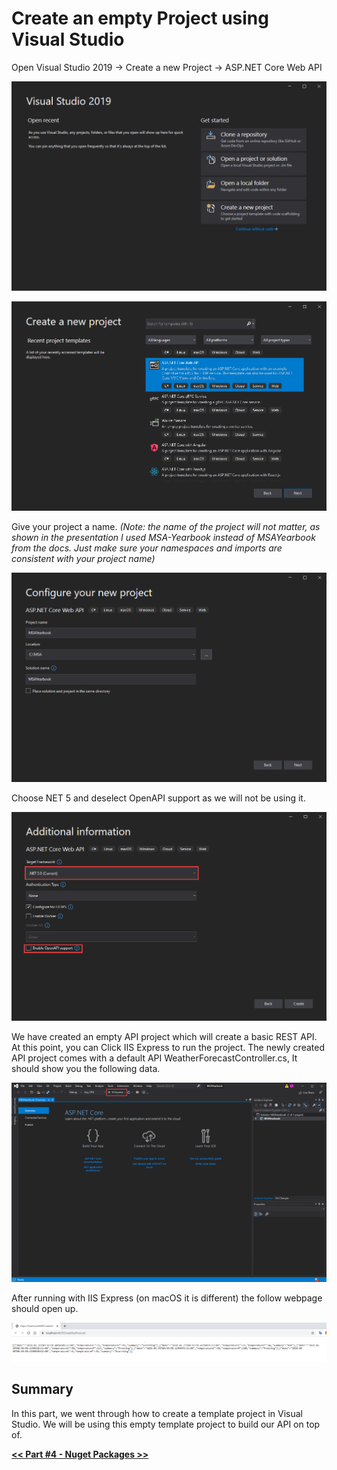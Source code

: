 # Create an empty Project using Visual Studio

Open Visual Studio 2019 -> Create a new Project -> ASP.NET Core Web API

![images/3-create-an-empty-project-using-visual-studio/Untitled.png](3-create-an-empty-project-using-visual-studio/Untitled.png)

![images/3-create-an-empty-project-using-visual-studio/Untitled%201.png](3-create-an-empty-project-using-visual-studio/Untitled%201.png)

Give your project a name. _(Note: the name of the project will not matter, as shown in the presentation I used MSA-Yearbook instead of MSAYearbook from the docs. Just make sure your namespaces and imports are consistent with your project name)_

![images/3-create-an-empty-project-using-visual-studio/Untitled%202.png](3-create-an-empty-project-using-visual-studio/Untitled%202.png)

Choose NET 5 and deselect OpenAPI support as we will not be using it.

![images/3-create-an-empty-project-using-visual-studio/Untitled%203.png](3-create-an-empty-project-using-visual-studio/Untitled%203.png)

We have created an empty API project which will create a basic REST API. At this point, you can Click IIS Express to run the project. The newly created API project comes with a default API WeatherForecastController.cs, It should show you the following data.

![images/3-create-an-empty-project-using-visual-studio/Untitled%204.png](3-create-an-empty-project-using-visual-studio/Untitled%204.png)

After running with IIS Express (on macOS it is different) the follow webpage should open up.

![images/3-create-an-empty-project-using-visual-studio/Untitled%205.png](3-create-an-empty-project-using-visual-studio/Untitled%205.png)

## Summary

In this part, we went through how to create a template project in Visual Studio. We will be using this empty template project to build our API on top of.

[**<< Part #4 - Nuget Packages >>**](4-adding-nuget-packages.md)

